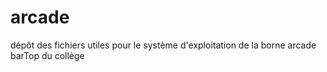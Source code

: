 # arcade
dépôt des fichiers utiles pour le système d'exploitation de la borne arcade barTop du collège
